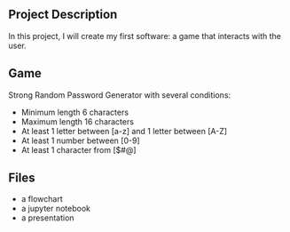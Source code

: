 ## Project Description 

In this project, I will create my first software: a game that interacts with the user.



## Game

Strong Random Password Generator with several conditions: 
- Minimum length 6 characters
- Maximum length 16 characters
- At least 1 letter between [a-z] and 1 letter between [A-Z]
- At least 1 number between [0-9]
- At least 1 character from [$#@]




## Files
- a flowchart
- a jupyter notebook
- a presentation
